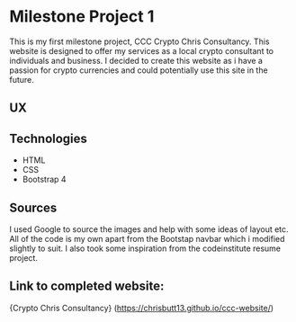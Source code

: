 # Milestone Project 1
This is my first milestone project, CCC Crypto Chris Consultancy.
This website is designed to offer my services as a local crypto consultant
to individuals and business. I decided to create this website as i 
have a passion for crypto currencies and could potentially use this site in the future.


## UX


## Technologies

- HTML
- CSS
- Bootstrap 4

## Sources
I used Google to source the images and help with some ideas of layout etc.
All of the code is my own apart from the Bootstap navbar which i modified slightly to suit.
I also took some inspiration from the codeinstitute resume project.

## Link to completed website:
{Crypto Chris Consultancy} (https://chrisbutt13.github.io/ccc-website/)